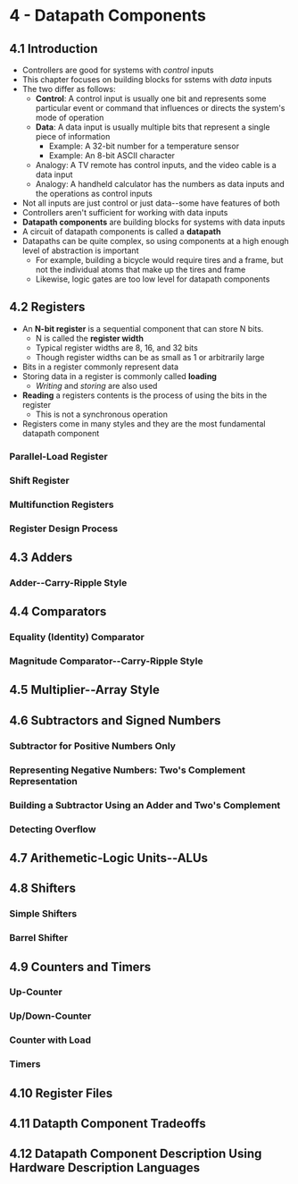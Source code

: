# 4 - Datapath Components
## 4.1 Introduction
- Controllers are good for systems with *control* inputs
- This chapter focuses on building blocks for sstems with *data* inputs
- The two differ as follows:
    - **Control**: A control input is usually one bit and represents some particular event or command that influences or directs the system's mode of operation
    - **Data**: A data input is usually multiple bits that represent a single piece of information
        - Example: A 32-bit number for a temperature sensor
        - Example: An 8-bit ASCII character
    - Analogy: A TV remote has control inputs, and the video cable is a data input
    - Analogy: A handheld calculator has the numbers as data inputs and the operations as control inputs
- Not all inputs are just control or just data--some have features of both
- Controllers aren't sufficient for working with data inputs
- **Datapath components** are building blocks for systems with data inputs
- A circuit of datapath components is called a **datapath**
- Datapaths can be quite complex, so using components at a high enough level of abstraction is important
    - For example, building a bicycle would require tires and a frame, but not the individual atoms that make up the tires and frame
    - Likewise, logic gates are too low level for datapath components
## 4.2 Registers
- An **N-bit register** is a sequential component that can store N bits.
    - N is called the **register width**
    - Typical register widths are 8, 16, and 32 bits
    - Though register widths can be as small as 1 or arbitrarily large
- Bits in a register commonly represent data
- Storing data in a register is commonly called **loading**
    - *Writing* and *storing* are also used
- **Reading** a registers contents is the process of using the bits in the register
    - This is not a synchronous operation
- Registers come in many styles and they are the most fundamental datapath component
### Parallel-Load Register

### Shift Register

### Multifunction Registers

### Register Design Process

## 4.3 Adders

### Adder--Carry-Ripple Style

## 4.4 Comparators

### Equality (Identity) Comparator

### Magnitude Comparator--Carry-Ripple Style

## 4.5 Multiplier--Array Style

## 4.6 Subtractors and Signed Numbers

### Subtractor for Positive Numbers Only

### Representing Negative Numbers: Two's Complement Representation

### Building a Subtractor Using an Adder and Two's Complement

### Detecting Overflow

## 4.7 Arithemetic-Logic Units--ALUs

## 4.8 Shifters

### Simple Shifters

### Barrel Shifter

## 4.9 Counters and Timers

### Up-Counter

### Up/Down-Counter

### Counter with Load

### Timers

## 4.10 Register Files

## 4.11 Datapth Component Tradeoffs

## 4.12 Datapath Component Description Using Hardware Description Languages